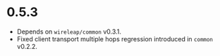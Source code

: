 # 0.5.3

- Depends on `wireleap/common` v0.3.1.
- Fixed client transport multiple hops regression introduced in `common`
  v0.2.2.
